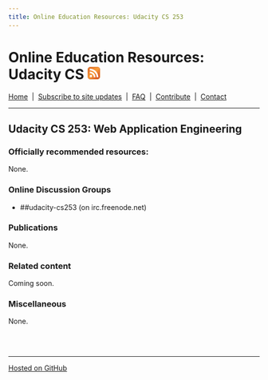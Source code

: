 ```yaml
---
title: Online Education Resources: Udacity CS 253
---
```


# Online Education Resources: Udacity CS <a href=""><img src="https://github.com/amberj/online-edu-resources/raw/gh-pages/feed-icon.png" alt="RSS Feed" /></a>
[Home](http://amberj.github.com/online-edu-resources/ "Online Educational Resources: Home") &nbsp;|&nbsp; [Subscribe to site updates](http://amberj.github.com/online-edu-resources/subscribe.html "Online Educational Resources: Subscribe to site updates") &nbsp;|&nbsp; [FAQ](http://amberj.github.com/online-edu-resources/faq.html "Online Educational Resources: FAQ") &nbsp;|&nbsp; [Contribute](http://amberj.github.com/online-edu-resources/contribute.html "Online Educational Reqources: Contribute") &nbsp;|&nbsp; [Contact](http://amberj.github.com/online-edu-resources/contact.html "Online Educational Resources: Contact")<br />

<hr />

## Udacity CS 253: Web Application Engineering
### Officially recommended resources:
None.

### Online Discussion Groups
* ##udacity-cs253 (on irc.freenode.net)

### Publications
None.

### Related content
Coming soon.

### Miscellaneous
None.

<br /><br />
<hr />

[Hosted on GitHub](https://github.com/amberj/online-edu-resources "online-edu-resources on GitHub")
